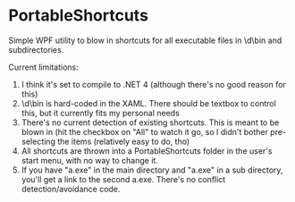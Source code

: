 PortableShortcuts
=================

Simple WPF utility to blow in shortcuts for all executable files in \d\bin and subdirectories.

Current limitations:

1. I think it's set to compile to .NET 4 (although there's no good reason for this)
2. \d\bin is hard-coded in the XAML.  There should be textbox to control this, but it currently fits my personal needs
3. There's no current detection of existing shortcuts.  This is meant to be blown in (hit the checkbox on "All" to watch it go, so I didn't bother pre-selecting the items (relatively easy to do, tho)
4. All shortcuts are thrown into a PortableShortcuts folder in the user's start menu, with no way to change it.
5. If you have "a.exe" in the main directory and "a.exe" in a sub directory, you'll get a link to the second a.exe.  There's no conflict detection/avoidance code.

